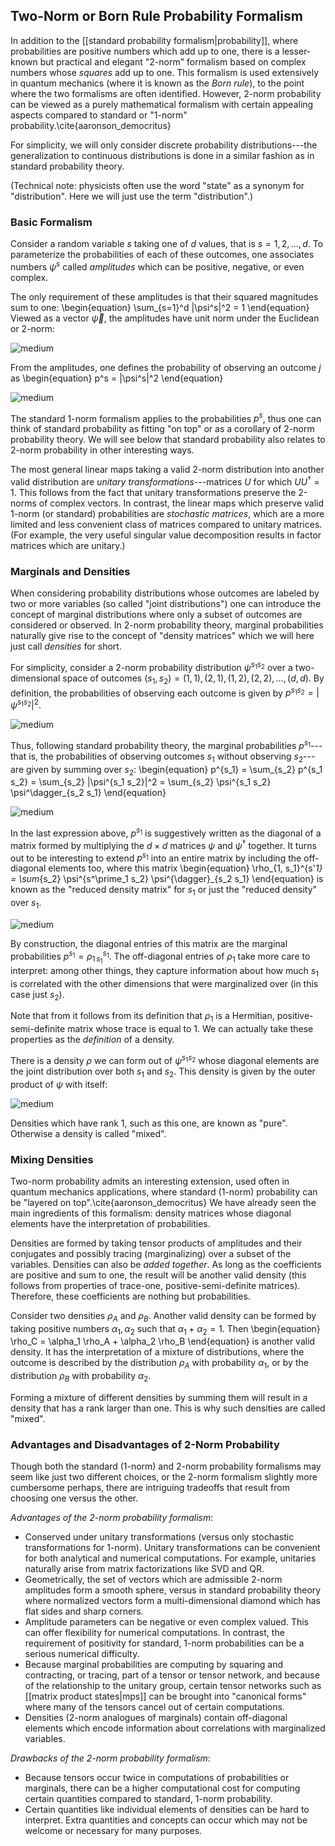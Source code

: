 ## Two-Norm or Born Rule Probability Formalism

In addition to the [[standard probability formalism|probability]], where 
probabilities are positive numbers which add up to one, there is 
a lesser-known but practical and elegant "2-norm" formalism based on complex numbers 
whose *squares* add up to one. This formalism is used extensively
in quantum mechanics (where it is known as the *Born rule*), to the point 
where the two formalisms are often identified.
However, 2-norm probability can be viewed as a purely mathematical formalism
with certain appealing aspects compared to standard or "1-norm" probability.\cite{aaronson_democritus}

For simplicity, we will only consider discrete probability distributions---the generalization to 
continuous distributions is done in a similar fashion as in standard probability theory.

(Technical note: physicists often use the word "state" as a synonym for "distribution". Here
we will just use the term "distribution".)

### Basic Formalism

Consider a random variable $s$ taking one of $d$ values, that is
$s=1,2,...,d$. To parameterize the probabilities of each of these outcomes, one associates
numbers $\psi^s$ called *amplitudes* which can be positive, negative, or even complex.

The only requirement of these amplitudes is that their squared magnitudes sum to one:
\begin{equation}
\sum_{s=1}^d |\psi^s|^2 = 1
\end{equation}
Viewed as a vector $\vec{\psi}$, the amplitudes have unit norm under the Euclidean or 2-norm:

![medium](amp_vector.png)

From the amplitudes, one defines the probability of observing an outcome $j$ as
\begin{equation}
p^s = |\psi^s|^2
\end{equation}

![medium](prob_from_amp.png)

The standard 1-norm formalism applies to the probabilities $p^s$, thus one can think 
of standard probability as fitting "on top" or as a corollary of 2-norm probability theory.
We will see below that standard probability also relates to 2-norm probability
in other interesting ways.

The most general linear maps taking a valid 2-norm distribution into another valid 
distribution are *unitary transformations*---matrices $U$ for which $U U^\dagger = 1$.
This follows from the fact that unitary transformations preserve the 2-norms of complex vectors.
In contrast, the linear maps which preserve valid 1-norm (or standard) probabilities are 
*stochastic matrices*, which are a more limited and less convenient class of matrices
compared to unitary matrices. (For example, the very useful singular value decomposition 
results in factor matrices which are unitary.)


### Marginals and Densities

When considering probability distributions whose outcomes are labeled by two or more
variables (so called "joint distributions") one can introduce the concept of 
marginal distributions where only a subset of outcomes are considered or observed.
In 2-norm probability theory, marginal probabilities naturally give rise to the 
concept of "density matrices" which we will here just call *densities* for short.

For simplicity, consider a 2-norm probability distribution $\psi^{s_1 s_2}$ 
over a two-dimensional space of outcomes $(s_1, s_2) = (1,1), (2,1), (1,2), (2,2), ..., (d,d)$.
By definition, the probabilities of observing each outcome is given by
$p^{s_1 s_2} = |\psi^{s_1 s_2}|^2$. 

![medium](two_variable_amp.png)

Thus, following standard probability theory, the 
marginal probabilities $p^{s_1}$---that is, the probabilities of observing outcomes $s_1$
without observing $s_2$---are given by summing over $s_2$:
\begin{equation}
p^{s_1} = \sum_{s_2} p^{s_1 s_2} = \sum_{s_2} |\psi^{s_1 s_2}|^2 = \sum_{s_2} \psi^{s_1 s_2} \psi^\dagger_{s_2 s_1}
\end{equation}

![medium](marginal_2var.png)

In the last expression above, $p^{s_1}$ is suggestively written as the diagonal of 
a matrix formed by multiplying the $d\times d$ matrices $\psi$ and $\psi^\dagger$ together.
It turns out to be interesting to extend $p^{s_1}$ into an entire matrix by including 
the off-diagonal elements too, where this matrix
\begin{equation}
\rho_{1\, s_1}^{s'_1} = \sum_{s_2} \psi^{s^\prime_1 s_2} \psi^{\dagger}_{s_2 s_1}
\end{equation}
is known as the "reduced density matrix" for $s_1$ or just the "reduced density" over $s_1$. 

![medium](density_2var.png)

By construction, the diagonal entries of this matrix are the marginal probabilities $p^{s_1} = \rho_{1\, s_1}^{s_1}$. 
The off-diagonal entries of $\rho_1$ take more care to interpret: among other things, they capture
information about how much $s_1$ is correlated with the other dimensions that were marginalized over (in this case just $s_2$).

Note that from it follows from its definition that $\rho_1$ is a Hermitian, positive-semi-definite matrix
whose trace is equal to 1. We can actually take these properties as the *definition* of a density.

There is a density $\rho$ we can form out of $\psi^{s_1 s_2}$ whose diagonal elements are the joint distribution 
over both $s_1$ and $s_2$. This density is  given by the outer product of $\psi$ with itself:

![medium](full_density_2var.png)

Densities which have rank 1, such as this one, are known as "pure". 
Otherwise a density is called "mixed".


### Mixing Densities

Two-norm probability admits an interesting extension, used often in quantum mechanics applications,
where standard (1-norm) probability can be "layered on top".\cite{aaronson_democritus}
We have already seen the main ingredients of this formalism: density matrices whose
diagonal elements have the interpretation of probabilities. 

Densities are formed by taking tensor products of amplitudes and their conjugates and 
possibly tracing (marginalizing) over a subset of the variables.
Densities can also be *added together*. As long as the coefficients are positive and
sum to one, the result will be another valid density (this follows from properties of trace-one,
positive-semi-definite matrices). Therefore, these coefficients are nothing but 
probabilities.

Consider two densities $\rho_A$ and $\rho_B$. Another valid density can be formed by taking
positive numbers $\alpha_1, \alpha_2$ such that $\alpha_1 + \alpha_2 = 1$. Then 
\begin{equation}
\rho_C = \alpha_1 \rho_A + \alpha_2 \rho_B
\end{equation}
is another valid density. It has the interpretation of a mixture of distributions, where
the outcome is described by the distribution $\rho_A$ with probability $\alpha_1$, or
by the distribution $\rho_B$ with probability $\alpha_2$.

Forming a mixture of different densities by summing them will result in a density
that has a rank larger than one. This is why such densities are called "mixed".

### Advantages and Disadvantages of 2-Norm Probability

Though both the standard (1-norm) and 2-norm probability formalisms may seem like just
two different choices, or the 2-norm formalism slightly more cumbersome perhaps,
there are intriguing tradeoffs that result from choosing one versus the other.

_Advantages of the 2-norm probability formalism_:
* Conserved under unitary transformations (versus only stochastic transformations for 1-norm). Unitary transformations can be convenient for both analytical and numerical computations. For example, unitaries naturally arise from matrix factorizations like SVD and QR.
* Geometrically, the set of vectors which are admissible 2-norm amplitudes form a smooth sphere, versus in standard probability theory where normalized vectors form a multi-dimensional diamond which has flat sides and sharp corners.
* Amplitude parameters can be negative or even complex valued. This can offer flexibility for numerical computations. In contrast, the requirement of positivity for standard, 1-norm probabilities can be a serious numerical difficulty.
* Because marginal probabilities are computing by squaring and contracting, or tracing, part of a tensor or tensor network, and because of the relationship to the unitary group, certain tensor networks such as [[matrix product states|mps]] can be brought into "canonical forms" where many of the tensors cancel out of certain computations.
* Densities (2-norm analogues of marginals) contain off-diagonal elements which encode information about correlations with marginalized variables.

_Drawbacks of the 2-norm probability formalism_:
* Because tensors occur twice in computations of probabilities or marginals, there can be a higher computational cost for computing certain quantities compared to standard, 1-norm probability.
* Certain quantities like individual elements of densities can be hard to interpret. Extra quantities and concepts can occur which may not be welcome or necessary for many purposes.



